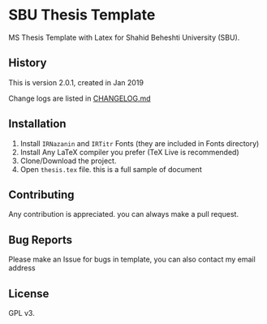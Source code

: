 # SBU Thesis Template
MS Thesis Template with Latex for Shahid Beheshti University (SBU).  

## History
This is version 2.0.1, created in Jan 2019

Change logs are listed in [CHANGELOG.md](CHANGELOG.md)

## Installation
1. Install `IRNazanin` and `IRTitr` Fonts (they are included in Fonts directory)
2. Install Any LaTeX compiler you prefer (TeX Live is recommended)
3. Clone/Download the project.
4. Open `thesis.tex` file. this is a full sample of document

## Contributing
Any contribution is appreciated. you can always make a pull request.

## Bug Reports
Please make an Issue for bugs in template, you can also contact my email address

## License
GPL v3.
